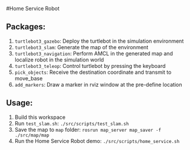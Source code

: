 #Home Service Robot

## Packages:
1. `turtlebot3_gazebo`: Deploy the turtlebot in the simulation environment
2. `turtlebot3_slam`: Generate the map of the environment
3. `turtlebot3_navigation`: Perform AMCL in the generated map and localize robot in the simulation world
4. `turtlebot3_teleop`: Control turtlebot by pressing the keyboard
5. `pick_objects`: Receive the destination coordinate and transmit to move_base
6. `add_markers`: Draw a marker in rviz window at the pre-define location

## Usage:
1. Build this workspace
2. Run `test_slam.sh`:
    `./src/scripts/test_slam.sh`
3. Save the map to `map` folder:
    `rosrun map_server map_saver -f ./src/map/map`
4. Run the Home Service Robot demo:
    `./src/scripts/home_service.sh`
